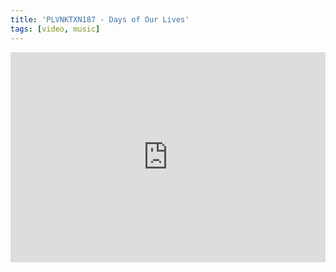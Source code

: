 ```yaml
---
title: 'PLVNKTXN187 - Days of Our Lives'
tags: [video, music]
---
```


<iframe loading="lazy" width="100%" style="aspect-ratio: 3/2;"  src="https://www.youtube.com/embed/qNeKHa2sKbY?si=uub6RXMoORtjpyfr&amp;controls=0" title="YouTube video player" frameborder="0" allow="accelerometer; autoplay; clipboard-write; encrypted-media; gyroscope; picture-in-picture; web-share" referrerpolicy="strict-origin-when-cross-origin" allowfullscreen></iframe>
